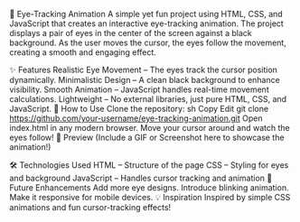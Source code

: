 👀 Eye-Tracking Animation
A simple yet fun project using HTML, CSS, and JavaScript that creates an interactive eye-tracking animation. The project displays a pair of eyes in the center of the screen against a black background. As the user moves the cursor, the eyes follow the movement, creating a smooth and engaging effect.

✨ Features
Realistic Eye Movement – The eyes track the cursor position dynamically.
Minimalistic Design – A clean black background to enhance visibility.
Smooth Animation – JavaScript handles real-time movement calculations.
Lightweight – No external libraries, just pure HTML, CSS, and JavaScript.
🚀 How to Use
Clone the repository:
sh
Copy
Edit
git clone https://github.com/your-username/eye-tracking-animation.git
Open index.html in any modern browser.
Move your cursor around and watch the eyes follow!
📸 Preview
(Include a GIF or Screenshot here to showcase the animation!)

🛠️ Technologies Used
HTML – Structure of the page
CSS – Styling for eyes and background
JavaScript – Handles cursor tracking and animation
📌 Future Enhancements
Add more eye designs.
Introduce blinking animation.
Make it responsive for mobile devices.
💡 Inspiration
Inspired by simple CSS animations and fun cursor-tracking effects!
